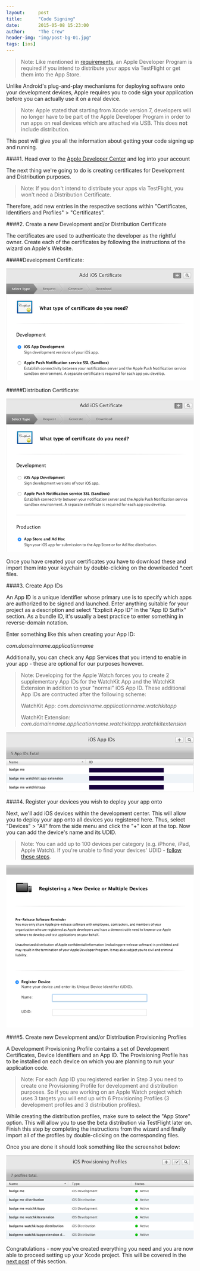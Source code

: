 ```yaml
---
layout:     post
title:      "Code Signing"
date:       2015-05-08 15:23:00
author:     "The Crew"
header-img: "img/post-bg-01.jpg"
tags: [ios]
---
```


>Note: Like mentioned in [requirements](http://ciforios.github.io/2015/04/24/Requirements/), an Apple Developer Program is required if you intend to distribute your apps via TestFlight or get them into the App Store.

Unlike Android's plug-and-play mechanisms for deploying software onto your development devices, Apple requires you to code sign your application before you can actually use it on a real device.

> Note: Apple stated that starting from Xcode version 7, developers will no longer have to be part of the Apple Developer Program in order to run apps on real devices which are attached via USB. This does **not** include distribution.

This post will give you all the information about getting your code signing up and running.

####1. Head over to the [Apple Developer Center](https://developer.apple.com/membercenter) and log into your account

The next thing we're going to do is creating certificates for Development and Distribution purposes.

> Note: If you don't intend to distribute your apps via TestFlight, you won't need a Distribution Certificate.

Therefore, add new entries in the respective sections within "Certificates, Identifiers and Profiles" > "Certificates".

####2. Create a new Development and/or Distribution Certificate

The certificates are used to authenticate the developer as the rightful owner. Create each of the certificates by following the instructions of the wizard on Apple's Website.


#####Development Certificate:

![image](/img/development-certificate.png)

#####Distribution Certificate:

![image](/img/distribution-certificate.png)

Once you have created your certificates you have to download these and import them into your keychain by double-clicking on the downloaded *.cert files.

####3. Create App IDs

An App ID is a unique identifier whose primary use is to specify which apps are authorized to be signed and launched.
Enter anything suitable for your project as a description and select "Explicit App ID" in the "App ID Suffix" section. As a bundle ID, it's usually a best practice to enter something in reverse-domain notation.

Enter something like this when creating your App ID:

*com*.*domainname*.*applicationname*

Additionally, you can check any App Services that you intend to enable in your app - these are optional for our purposes however.

> Note: Developing for the Apple Watch forces you to create 2 supplementary App IDs for the WatchKit App and the WatchKit Extension in addition to your "normal" iOS App ID. These additional App IDs are contructed after the following scheme:
>
> WatchKit App: *com*.*domainname*.*applicationname*.*watchkitapp*
> 
> WatchKit Extension: *com*.*domainname*.*applicationname*.*watchkitapp*.*watchkitextension*

![image](/img/app-ids.png)

####4. Register your devices you wish to deploy your app onto

Next, we'll add iOS devices within the development center. This will allow you to deploy your app onto all devices you registered here. Thus, select "Devices" > "All" from the side menu and click the "+" icon at the top. Now you can add the device's name and its UDID.

> Note: You can add up to 100 devices per category (e.g. iPhone, iPad, Apple Watch). If you're unable to find your devices' UDID - [follow these steps](http://whatsmyudid.com).

![image](/img/register-device.png)

####5. Create new Development and/or Distribution Provisioning Profiles

A Development Provisioning Profile contains a set of Development Certificates, Device Identifiers and an App ID. The Provisioning Profile has to be installed on each device on which you are planning to run your application code.

> Note: For each App ID you registered earlier in Step 3 you need to create one Provisioning Profile for development and distribution purposes. So if you are working on an Apple Watch project which uses 3 targets you will end up with 6 Provisioning Profiles (3 development profiles and 3 distribution profiles).

While creating the distribution profiles, make sure to select the "App Store" option. This will allow you to use the beta distribution via TestFlight later on.
Finish this step by completing the instructions from the wizard and finally import all of the profiles by double-clicking on the corresponding files.

Once you are done it should look something like the screenshot below:

![image](/img/provisioning-profiles.png)

Congratulations - now you've created everything you need and you are now able to proceed setting up your Xcode project. This will be covered in the [next post](http://ciforios.github.io/2015/05/10/Setting-Up-Xcode/) of this section.